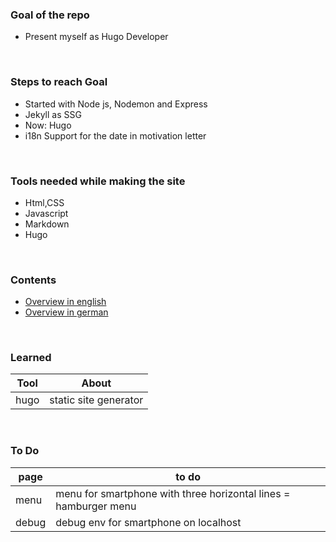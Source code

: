 ### Goal of the repo

- Present myself as Hugo Developer

<br>

### Steps to reach Goal

- Started with Node js, Nodemon and Express
- Jekyll as SSG
- Now: Hugo
- i18n Support for the date in motivation letter 

<br>
  
### Tools needed while making the site

- Html,CSS
- Javascript
- Markdown
- Hugo

<br>

### Contents

- [Overview in english](/)
- [Overview in german](/de)
  
<br>

### Learned

| Tool | About                 |
| ---- | --------------------- |
| hugo | static site generator |
<br>

### To Do

 | page  | to do                                                            |
 | ----- | ---------------------------------------------------------------- |
 | menu  | menu for smartphone with three horizontal lines = hamburger menu |
 | debug | debug env for smartphone on localhost                            |
 
